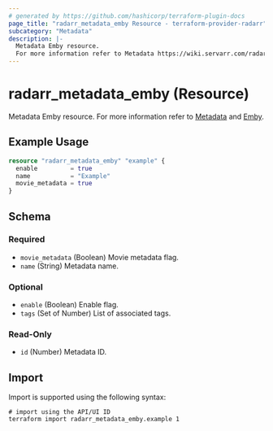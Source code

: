 ```yaml
---
# generated by https://github.com/hashicorp/terraform-plugin-docs
page_title: "radarr_metadata_emby Resource - terraform-provider-radarr"
subcategory: "Metadata"
description: |-
  Metadata Emby resource.
  For more information refer to Metadata https://wiki.servarr.com/radarr/settings#metadata and Emby https://wiki.servarr.com/radarr/supported#mediabrowsermetadata.
---
```


# radarr_metadata_emby (Resource)

<!-- subcategory:Metadata -->
Metadata Emby resource.
For more information refer to [Metadata](https://wiki.servarr.com/radarr/settings#metadata) and [Emby](https://wiki.servarr.com/radarr/supported#mediabrowsermetadata).

## Example Usage

```terraform
resource "radarr_metadata_emby" "example" {
  enable         = true
  name           = "Example"
  movie_metadata = true
}
```

<!-- schema generated by tfplugindocs -->
## Schema

### Required

- `movie_metadata` (Boolean) Movie metadata flag.
- `name` (String) Metadata name.

### Optional

- `enable` (Boolean) Enable flag.
- `tags` (Set of Number) List of associated tags.

### Read-Only

- `id` (Number) Metadata ID.

## Import

Import is supported using the following syntax:

```shell
# import using the API/UI ID
terraform import radarr_metadata_emby.example 1
```
